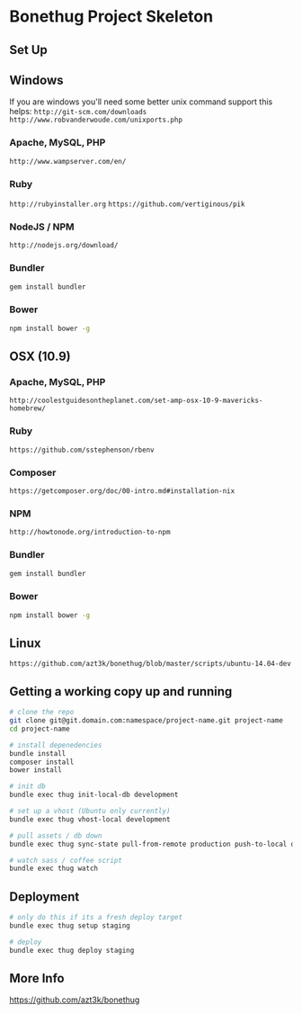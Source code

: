 Bonethug Project Skeleton
=========================

Set Up
------

## Windows

If you are windows you'll need some better unix command support this helps:
`http://git-scm.com/downloads`
`http://www.robvanderwoude.com/unixports.php`

### Apache, MySQL, PHP

`http://www.wampserver.com/en/`

### Ruby

`http://rubyinstaller.org`
`https://github.com/vertiginous/pik`

### NodeJS / NPM

`http://nodejs.org/download/`

### Bundler

````bash
gem install bundler
````

### Bower

````bash
npm install bower -g
````



## OSX (10.9)

### Apache, MySQL, PHP

`http://coolestguidesontheplanet.com/set-amp-osx-10-9-mavericks-homebrew/`

### Ruby

`https://github.com/sstephenson/rbenv`

### Composer

`https://getcomposer.org/doc/00-intro.md#installation-nix`

### NPM

`http://howtonode.org/introduction-to-npm`

### Bundler

````bash
gem install bundler
````

### Bower

````bash
npm install bower -g
````



## Linux

`https://github.com/azt3k/bonethug/blob/master/scripts/ubuntu-14.04-dev`




Getting a working copy up and running
-------------------------------------

````bash
# clone the repo
git clone git@git.domain.com:namespace/project-name.git project-name
cd project-name

# install depenedencies
bundle install
composer install
bower install

# init db
bundle exec thug init-local-db development

# set up a vhost (Ubuntu only currently)
bundle exec thug vhost-local development

# pull assets / db down
bundle exec thug sync-state pull-from-remote production push-to-local development

# watch sass / coffee script
bundle exec thug watch
````

Deployment
----------

````bash
# only do this if its a fresh deploy target
bundle exec thug setup staging

# deploy
bundle exec thug deploy staging
````

More Info
---------

https://github.com/azt3k/bonethug

